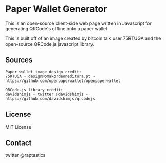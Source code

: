# Paper Wallet Generator
This is an open-source client-side web page written in Javascript for generating QRCode's offline onto a paper wallet.

This is built off of an image created by bitcoin talk user 75RTUGA and the open-source QRCode.js javascript library.

## Sources
	Paper wallet image design credit:
	75RTUGA - design@pmakordeoneditora.pt - https://github.com/openpaperwallet/openpaperwallet

	QRCode.js library credit:
	davidshimjs - twitter @davidshimjs - https://github.com/davidshimjs/qrcodejs

## License
MIT License

## Contact
twitter @raptastics
